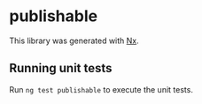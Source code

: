 # publishable

This library was generated with [Nx](https://nx.dev).

## Running unit tests

Run `ng test publishable` to execute the unit tests.
